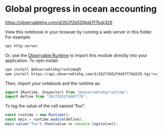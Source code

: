# Global progress in ocean accounting

https://observablehq.com/d/2b2f2b52f4dd7f7b@329

View this notebook in your browser by running a web server in this folder. For
example:

~~~sh
npx http-server
~~~

Or, use the [Observable Runtime](https://github.com/observablehq/runtime) to
import this module directly into your application. To npm install:

~~~sh
npm install @observablehq/runtime@5
npm install https://api.observablehq.com/d/2b2f2b52f4dd7f7b@329.tgz?v=3
~~~

Then, import your notebook and the runtime as:

~~~js
import {Runtime, Inspector} from "@observablehq/runtime";
import define from "2b2f2b52f4dd7f7b";
~~~

To log the value of the cell named “foo”:

~~~js
const runtime = new Runtime();
const main = runtime.module(define);
main.value("foo").then(value => console.log(value));
~~~
